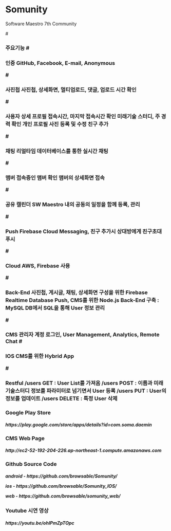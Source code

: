 # Somunity
Software Maestro 7th Community

#<h3>주요기능
#<h3>인증
     GitHub, Facebook, E-mail, Anonymous

#<h3>사진첩
    사진첩, 상세화면, 멀티업로드, 댓글, 업로드 시간 확인 

#<h3> 사용자 상세 프로필 
     접속시간, 마지막 접속시간 확인
     미래기술 스터디, 주 경력 확인
     개인 프로필 사진 등록 및 수정
     친구 추가
 
#<h3>채팅
     리얼타임 데이터베이스를 통한 실시간 채팅 
 
#<h3>맴버
     접속중인 맴버 확인
     맴버의 상세화면 접속
 
#<h3>공유 캘린더
     SW Maestro 내의 공동의 일정을 함께 등록, 관리
 
#<h3>Push
     Firebase Cloud Messaging, 친구 추가시 상대방에게 친구초대 푸시

#<h3>Cloud 
    AWS, Firebase 사용

#<h3>Back-End 
     사진첩, 게시글, 채팅, 상세화면 구성을 위한 Firebase Realtime Database
     Push, CMS를 위한 Node.js Back-End 구축 : MySQL DB에서 SQL을 통해 User 정보 관리

#<h3>CMS 
     관리자 계정 로그인, User Management, Analytics, Remote Chat 
#<h3>IOS
     CMS를 위한 Hybrid App
     
#<h3>Restful
     /users GET : User List를 가져옴
     /users POST : 이름과 미래기술스터디 정보를 파라미터로 넘기면서 User 등록
     /users PUT : User의 정보를 업데이트
     /users DELETE : 특정 User 삭제

<h3>Google Play Store
     <h5><p>https://play.google.com/store/apps/details?id=com.soma.daemin

<h3>CMS Web Page
     <h5><p>http://ec2-52-192-204-226.ap-northeast-1.compute.amazonaws.com

<h3>Github Source Code 
     <h5><p>android - https://github.com/browsable/Somunity/
     <p>ios - https://github.com/browsable/Somunity_IOS/
     <p>web - https://github.com/browsable/somunity_web/
     
<h3>Youtube 시연 영상
     <h5><p>https://youtu.be/ohIPmZpTOpc
